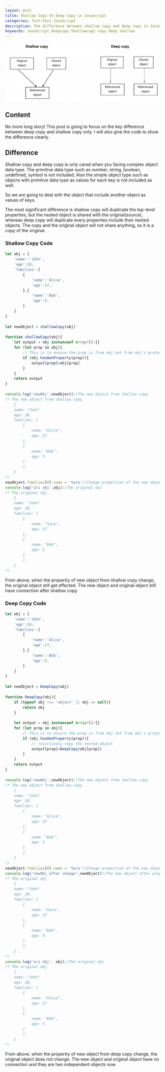 ```yaml
---
layout: post
title: Shallow Copy VS Deep Copy in JavaScript
categories: Tech-Post JavaScript
description: The difference between shallow copy and deep copy in JavaScript
keywords: JavaScript Deepcopy Shallowcopy copy deep shallow
---
```


![deepcopy_vs_shallowcopy](/images/blog/deepcopy_vs_shallowcopy.png)


## Content

No more long story! This post is going to focus on the key difference between deep copy and shallow copy only. I will also give the code to show the difference clearly.

## Difference

Shallow copy and deep copy is only cared when you facing complex object data type. The primitive data type such as number, string, boolean, undefined, symbol is not included; Also the simple object type such as objects with primitive data type as values for each key is not included as well.

So we are going to deal with the object that include another object as values of keys.

The most significant difference is shallow copy will duplicate the top-level properties, but the nested object is shared with the original(source), whereas deep copy will duplicate every properties include their nested objects. The copy and the original object will not share anything, so it is a copy of the original.


### Shallow Copy Code

```javascript
let obj = {
    'name':'John',
    'age':28,
    'families':[
        {
            'name':'Alice',
            'age':27,
        },{
            'name':'Bob',
            'age':5,
        }
    ]
}

let newObject = shallowCopy(obj)

function shallowCopy(obj){
    let output = obj instanceof Array?[]:{}
    for (let prop in obj){
        // This is to ensure the prop is from obj not from obj's prototype
        if (obj.hasOwnProperty(prop)){
            output[prop]=obj[prop]
        }
    }
    return output
}

console.log('newObj',newObject)//The new object from shallow copy
/* The new object from shallow copy
    {
    name: "John"
    age: 28,
    families: [
        {
            name: "Alice",
            age: 27
        }, 
        {
            name: "Bob",
            age: 5
        }
        ],
    }
*/
newObject.families[0].name = 'Sara'//Change properties of the new object
console.log('ori obj',obj)//The original obj
/* The original obj
    {
    name: "John"
    age: 28,
    families: [
        {
            name: "Sara",
            age: 27
        }, 
        {
            name: "Bob",
            age: 5
        }
        ],
    }
*/
```

From above, when the properity of new object from shallow copy change, the original object still get effected. The new object and original object still have connection after shallow copy.

### Deep Copy Code

```javascript
let obj = {
    'name':'John',
    'age':28,
    'families':[
        {
            'name':'Alice',
            'age':27,
        },{
            'name':'Bob',
            'age':5,
        }
    ]
}

let newObject = DeepCopy(obj)

function DeepCopy(obj){
    if (typeof obj !== 'object' || obj == null){
        return obj
    }

    let output = obj instanceof Array?[]:{}
    for (let prop in obj){
        // This is to ensure the prop is from obj not from obj's prototype
        if (obj.hasOwnProperty(prop)){
            // recursively copy the nested object
            output[prop]=DeepCopy(obj[prop])
        }
    }
    return output
}

console.log('newObj',newObject)//The new object from shallow copy
/* The new object from shallow copy
    {
    name: "John"
    age: 28,
    families: [
        {
            name: "Alice",
            age: 27
        }, 
        {
            name: "Bob",
            age: 5
        }
        ],
    }
*/
newObject.families[0].name = 'Sara'//Change properties of the new object
console.log('newObj after change',newObject)//The new object after properity change
/* The original obj
    {
    name: "John"
    age: 28,
    families: [
        {
            name: "Sara",
            age: 27
        }, 
        {
            name: "Bob",
            age: 5
        }
        ],
    }
*/
console.log('ori obj', obj)//The original obj
/* The original obj
    {
    name: "John"
    age: 28,
    families: [
        {
            name: "Alice",
            age: 27
        }, 
        {
            name: "Bob",
            age: 5
        }
        ],
    }
*/
```

From above, when the properity of new object from deep copy change, the original object does not change. The new object and original object have no connection and they are two independent objects now.